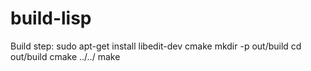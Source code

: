 # build-lisp
Build step:
    sudo apt-get install libedit-dev cmake
    mkdir -p out/build
    cd out/build
    cmake ../../
    make
    
